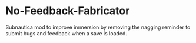 # No-Feedback-Fabricator
Subnautica mod to improve immersion by removing the nagging reminder to submit bugs and feedback when a save is loaded.
